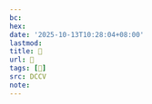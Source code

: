 ```yaml
---
bc:
hex:
date: '2025-10-13T10:28:04+08:00'
lastmod:
title: 􄩅
url: 􄩅
tags: [𥲦]
src: DCCV
note:
---
```

